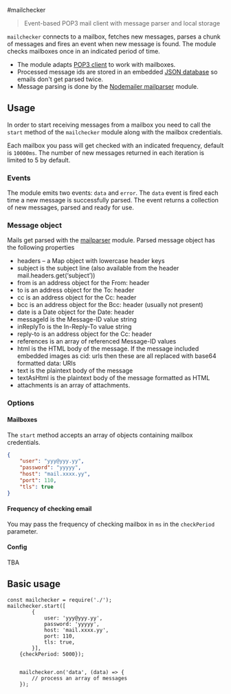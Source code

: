 #mailchecker

> Event-based POP3 mail client with message parser and local storage

`mailchecker` connects to a mailbox, fetches new messages, 
parses a chunk of messages and fires an event when new message is found.
The module checks mailboxes once in an indicated period of time.

- The module adapts [POP3 client](https://github.com/lianxh/node-pop3) to work with mailboxes.
- Processed message ids are stored in an embedded [JSON database](https://github.com/Belphemur/node-json-db) so emails don't get parsed twice.
- Message parsing is done by the [Nodemailer mailparser](https://nodemailer.com/extras/mailparser/) module. 

## Usage

In order to start receiving messages from a mailbox you need to call the `start` method of the `mailchecker` module
along with the mailbox credentials.


Each mailbox you pass will get checked with an indicated frequency, default is `10000ms`. 
The number of new messages returned in each iteration is limited to 5 by default.

### Events

The module emits two events: `data` and `error`. 
The `data` event is fired each time a new message is successfully parsed. 
The event returns a collection of new messages, parsed and ready for use.

### Message object

Mails get parsed with the [mailparser](https://nodemailer.com/extras/mailparser/) module.
Parsed message object has the following properties

- headers – a Map object with lowercase header keys
- subject is the subject line (also available from the header mail.headers.get(‘subject’))
- from is an address object for the From: header
- to is an address object for the To: header
- cc is an address object for the Cc: header
- bcc is an address object for the Bcc: header (usually not present)
- date is a Date object for the Date: header
- messageId is the Message-ID value string
- inReplyTo is the In-Reply-To value string
- reply-to is an address object for the Cc: header
- references is an array of referenced Message-ID values
- html is the HTML body of the message. If the message included embedded images as cid: urls then these are all replaced with base64 formatted data: URIs
- text is the plaintext body of the message
- textAsHtml is the plaintext body of the message formatted as HTML
- attachments is an array of attachments.

### Options

#### Mailboxes

The `start` method accepts an array of objects containing mailbox credentials.

```json
{
    "user": "yyy@yyy.yy",
    "password": "yyyyy",
    "host": "mail.xxxx.yy",
    "port": 110,
    "tls": true
}
```

#### Frequency of checking email

You may pass the frequency of checking mailbox in `ms` in the `checkPeriod` parameter.


#### Config

TBA

## Basic usage

```
const mailchecker = require('./');
mailchecker.start([
        {
            user: 'yyy@yyy.yy',
            password: 'yyyyy',
            host: 'mail.xxxx.yy',
            port: 110,
            tls: true,
        }],
    {checkPeriod: 5000});
    
    
    mailchecker.on('data', (data) => {
        // process an array of messages
    });
```
